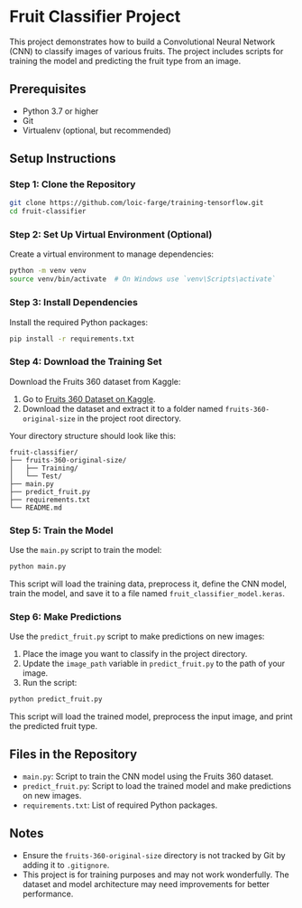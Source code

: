 # Fruit Classifier Project

This project demonstrates how to build a Convolutional Neural Network (CNN) to classify images of various fruits. The project includes scripts for training the model and predicting the fruit type from an image.

## Prerequisites

- Python 3.7 or higher
- Git
- Virtualenv (optional, but recommended)

## Setup Instructions

### Step 1: Clone the Repository

```bash
git clone https://github.com/loic-farge/training-tensorflow.git
cd fruit-classifier
```

### Step 2: Set Up Virtual Environment (Optional)

Create a virtual environment to manage dependencies:

```bash
python -m venv venv
source venv/bin/activate  # On Windows use `venv\Scripts\activate`
```

### Step 3: Install Dependencies

Install the required Python packages:

```bash
pip install -r requirements.txt
```

### Step 4: Download the Training Set

Download the Fruits 360 dataset from Kaggle:

1. Go to [Fruits 360 Dataset on Kaggle](https://www.kaggle.com/moltean/fruits).
2. Download the dataset and extract it to a folder named `fruits-360-original-size` in the project root directory.

Your directory structure should look like this:

```
fruit-classifier/
├── fruits-360-original-size/
│   ├── Training/
│   └── Test/
├── main.py
├── predict_fruit.py
├── requirements.txt
└── README.md
```

### Step 5: Train the Model

Use the `main.py` script to train the model:

```bash
python main.py
```

This script will load the training data, preprocess it, define the CNN model, train the model, and save it to a file named `fruit_classifier_model.keras`.

### Step 6: Make Predictions

Use the `predict_fruit.py` script to make predictions on new images:

1. Place the image you want to classify in the project directory.
2. Update the `image_path` variable in `predict_fruit.py` to the path of your image.
3. Run the script:

```bash
python predict_fruit.py
```

This script will load the trained model, preprocess the input image, and print the predicted fruit type.

## Files in the Repository

- `main.py`: Script to train the CNN model using the Fruits 360 dataset.
- `predict_fruit.py`: Script to load the trained model and make predictions on new images.
- `requirements.txt`: List of required Python packages.

## Notes

- Ensure the `fruits-360-original-size` directory is not tracked by Git by adding it to `.gitignore`.
- This project is for training purposes and may not work wonderfully. The dataset and model architecture may need improvements for better performance.
